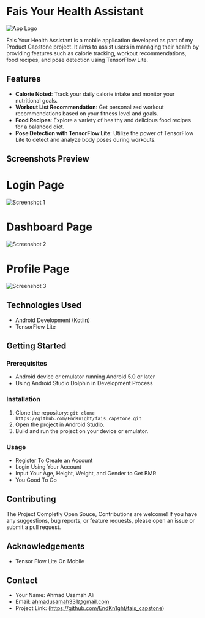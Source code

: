 # Fais Your Health Assistant

![App Logo](logo_faiz.svg)

Fais Your Health Assistant is a mobile application developed as part of my Product Capstone project. It aims to assist users in managing their health by providing features such as calorie tracking, workout recommendations, food recipes, and pose detection using TensorFlow Lite.

## Features

- **Calorie Noted**: Track your daily calorie intake and monitor your nutritional goals.
- **Workout List Recommendation**: Get personalized workout recommendations based on your fitness level and goals.
- **Food Recipes**: Explore a variety of healthy and delicious food recipes for a balanced diet.
- **Pose Detection with TensorFlow Lite**: Utilize the power of TensorFlow Lite to detect and analyze body poses during workouts.

## Screenshots Preview

# Login Page
![Screenshot 1](preview1.png)

# Dashboard Page
![Screenshot 2](preview2.png)

# Profile Page
![Screenshot 3](preview3.png)

## Technologies Used

- Android Development (Kotlin)
- TensorFlow Lite

## Getting Started

### Prerequisites

- Android device or emulator running Android 5.0 or later
- Using Android Studio Dolphin in Development Process

### Installation

1. Clone the repository: `git clone https://github.com/EndKn1ght/fais_capstone.git`
2. Open the project in Android Studio.
3. Build and run the project on your device or emulator.

### Usage

- Register To Create an Account
- Login Using Your Account
- Input Your Age, Height, Weight, and Gender to Get BMR
- You Good To Go

## Contributing

The Project Completly Open Souce, Contributions are welcome! If you have any suggestions, bug reports, or feature requests, please open an issue or submit a pull request.

## Acknowledgements

- Tensor Flow Lite On Mobile

## Contact

- Your Name: Ahmad Usamah Ali
- Email: ahmadusamah331@gmail.com
- Project Link: (https://github.com/EndKn1ght/fais_capstone)
